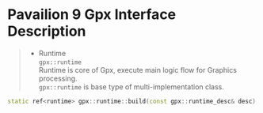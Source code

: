 Pavailion 9 Gpx Interface Description
=========
>* Runtime<br>`gpx::runtime`<br>
Runtime is core of Gpx, execute main logic flow for Graphics processing.<br>
`gpx::runtime` is base type of multi-implementation class.<br>
>>
```cpp
static ref<runtime> gpx::runtime::build(const gpx::runtime_desc& desc)
```
